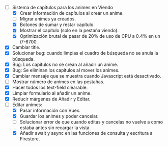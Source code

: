 - [ ] Sistema de capítulos para los animes en Viendo
	- [x] Crear información de capítulos al crear un anime.
	- [ ] Migrar animes ya creados.
	- [x] Botones de sumar y restar capítulo.
	- [x] Mostrar el capítulo (solo en la pestaña viendo).
	- [x] Optimización brutal de pasar de 20% de uso de CPU a 0.4% en un i7-6700.
- [x] Cambiar title.
- [x] Solucionar bug: cuando limpias el cuadro de búsqueda no se anula la búsqueda.
- [x] Bug: Los capítulos no se crean al añadir un anime.
- [x] Bug: Se eliminan los capítulos al mover los animes.
- [x] Cambiar mensaje que se muestra cuando Javascript está desactivado.
- [ ] Mostrar número de animes en las pestañas.
- [x] Hacer todos los text-field clearable.
- [x] Limpiar formulario al añadir un anime.
- [x] Reducir márgenes de Añadir y Editar.
- [ ] Editar animes:
	- [x] Pasar información con Vuex.
	- [x] Guardar los animes y poder cancelar.
	- [ ] Solucionar error de que cuando editas y cancelas no vuelve a como estaba antes sin recargar la vista.
	- [x] Añadir await y async en las funciones de consulta y escritura a Firestore.